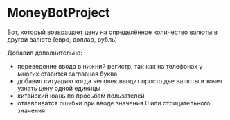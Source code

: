 # MoneyBotProject
Бот, который возвращает цену на определённое количество валюты в другой валюте (евро, доллар, рубль)

Добавил дополнительно:
 - переведение ввода в нижний регистр, так как на телефонах у многих ставится заглавная буква
 - добавил ситуацию когда человек вводит просто две валюты и хочет узнать цену одной единицы
 - китайский юань по просьбам пользателей
 - отлавливатся ошибки при вводе значения 0 или отрицательного значения
